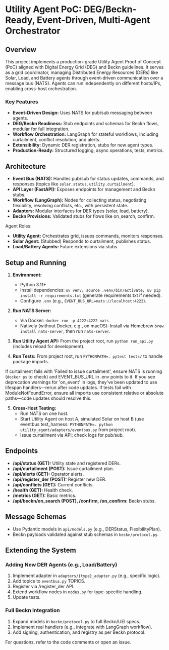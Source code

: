 # Utility Agent PoC: DEG/Beckn-Ready, Event-Driven, Multi-Agent Orchestrator

## Overview

This project implements a production-grade Utility Agent Proof of Concept (PoC) aligned with Digital Energy Grid (DEG) and Beckn guidelines. It serves as a grid coordinator, managing Distributed Energy Resources (DERs) like Solar, Load, and Battery agents through event-driven communication over a message bus (NATS). Agents can run independently on different hosts/IPs, enabling cross-host orchestration.

### Key Features
- **Event-Driven Design:** Uses NATS for pub/sub messaging between agents.
- **DEG/Beckn Readiness:** Stub endpoints and schemas for Beckn flows, modular for full integration.
- **Workflow Orchestration:** LangGraph for stateful workflows, including curtailment, conflict resolution, and alerts.
- **Extensibility:** Dynamic DER registration, stubs for new agent types.
- **Production-Ready:** Structured logging, async operations, tests, metrics.

## Architecture

- **Event Bus (NATS):** Handles pub/sub for status updates, commands, and responses (topics like `solar.status`, `utility.curtailment`).
- **API Layer (FastAPI):** Exposes endpoints for management and Beckn stubs.
- **Workflow (LangGraph):** Nodes for collecting status, negotiating flexibility, resolving conflicts, etc., with persistent state.
- **Adapters:** Modular interfaces for DER types (solar, load, battery).
- **Beckn Provisions:** Validated stubs for flows like on_search, confirm.

Agent Roles:
- **Utility Agent:** Orchestrates grid, issues commands, monitors responses.
- **Solar Agent:** (Stubbed) Responds to curtailment, publishes status.
- **Load/Battery Agents:** Future extensions via stubs.

## Setup and Running

1. **Environment:**
   - Python 3.11+
   - Install dependencies: `uv venv; source .venv/bin/activate; uv pip install -r requirements.txt` (generate requirements.txt if needed).
   - Configure `.env` (e.g., `EVENT_BUS_URL=nats://localhost:4222`).

2. **Run NATS Server:** 
   - Via Docker: `docker run -p 4222:4222 nats`
   - Natively (without Docker, e.g., on macOS): Install via Homebrew `brew install nats-server`, then run `nats-server`.

3. **Run Utility Agent API:** From the project root, run `python run_api.py` (includes reload for development).

4. **Run Tests:** From project root, run `PYTHONPATH=. pytest tests/` to handle package imports.

If curtailment fails with 'Failed to issue curtailment', ensure NATS is running (`docker ps` to check) and EVENT_BUS_URL in .env points to it.
If you see deprecation warnings for 'on_event' in logs, they've been updated to use lifespan handlers—rerun after code updates.
If tests fail with ModuleNotFoundError, ensure all imports use consistent relative or absolute paths—code updates should resolve this.

5. **Cross-Host Testing:**
   - Run NATS on one host.
   - Start Utility Agent on host A, simulated Solar on host B (use eventbus test_harness: `PYTHONPATH=. python utility_agent/adapters/eventbus.py` from project root).
   - Issue curtailment via API; check logs for pub/sub.

## Endpoints

- **/api/status (GET):** Utility state and registered DERs.
- **/api/curtailment (POST):** Issue curtailment plan.
- **/api/alerts (GET):** Operator alerts.
- **/api/register_der (POST):** Register new DER.
- **/api/conflicts (GET):** Current conflicts.
- **/health (GET):** Health check.
- **/metrics (GET):** Basic metrics.
- **/api/beckn/on_search (POST), /confirm, /on_confirm:** Beckn stubs.

## Message Schemas

- Use Pydantic models in `api/models.py` (e.g., DERStatus, FlexibilityPlan).
- Beckn payloads validated against stub schemas in `beckn/protocol.py`.

## Extending the System

### Adding New DER Agents (e.g., Load/Battery)
1. Implement adapter in `adapters/{type}_adapter.py` (e.g., specific logic).
2. Add topics to `eventbus.py` TOPICS.
3. Register via /register_der API.
4. Extend workflow nodes in `nodes.py` for type-specific handling.
5. Update tests.

### Full Beckn Integration
1. Expand models in `beckn/protocol.py` to full Beckn/UEI specs.
2. Implement real handlers (e.g., integrate with LangGraph workflow).
3. Add signing, authentication, and registry as per Beckn protocol.

For questions, refer to the code comments or open an issue.
